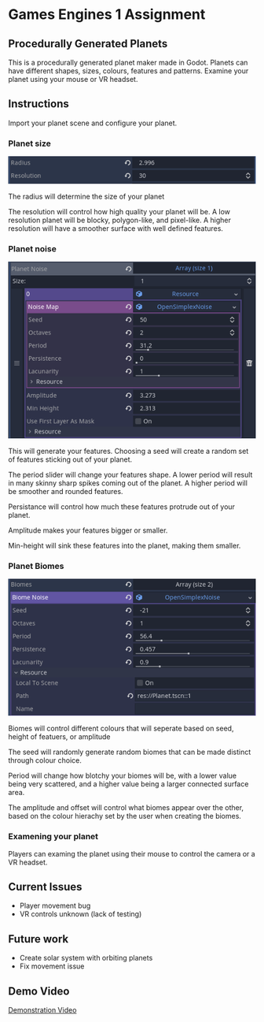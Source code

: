 # Games Engines 1 Assignment
## Procedurally Generated Planets

This is a procedurally generated planet maker made in Godot. Planets can have different shapes, sizes, colours, features and patterns. Examine your planet using your mouse or VR headset.

## Instructions

Import your planet scene and configure your planet.

### Planet size
![radius and resolution](radiusimg.PNG)

The radius will determine the size of your planet

The resolution will control how high quality your planet will be. A low resolution planet will be blocky, polygon-like, and pixel-like. A higher resolution will have a smoother surface with well defined features.

### Planet noise

![planet noise control](noiseimg.PNG)

This will generate your features. Choosing a seed will create a random set of features sticking out of your planet.

The period slider will change your features shape. A lower period will result in many skinny sharp spikes coming out of the planet. A higher period will be smoother and rounded features.

Persistance will control how much these features protrude out of your planet.

Amplitude makes your features bigger or smaller.

Min-height will sink these features into the planet, making them smaller.


### Planet Biomes

![planet biomes image 1](biomeimg.PNG)

Biomes will control different colours that will seperate based on seed, height of featuers, or amplitude

The seed will randomly generate random biomes that can be made distinct through colour choice.

Period will change how blotchy your biomes will be, with a lower value being very scattered, and a higher value being a larger connected surface area.

The amplitude and offset will control what biomes appear over the other, based on the colour hierachy set by the user when creating the biomes.

### Examening your planet

Players can examing the planet using their mouse to control the camera or a VR headset.

## Current Issues

- Player movement bug
- VR controls unknown (lack of testing)

## Future work

- Create solar system with orbiting planets
- Fix movement issue

## Demo Video

[Demonstration Video](https://youtu.be/bl3nLv3mSXI)

